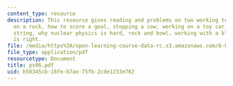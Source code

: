 ```yaml
---
content_type: resource
description: This resource gives reading and problems on two working tugboats, working
  on a rock, how to score a goal, stopping a cow, working on a toy car, pulling a
  string, why nuclear physics is hard, rock and bowl, working with a block and who
  is right.
file: /media/https%3A/open-learning-course-data-rc.s3.amazonaws.com/8-01l-physics-i-classical-mechanics-fall-2005/b50345cb16feb7ae75fb2cde1233e762_ps06.pdf
file_type: application/pdf
resourcetype: Document
title: ps06.pdf
uid: b50345cb-16fe-b7ae-75fb-2cde1233e762
---
```

